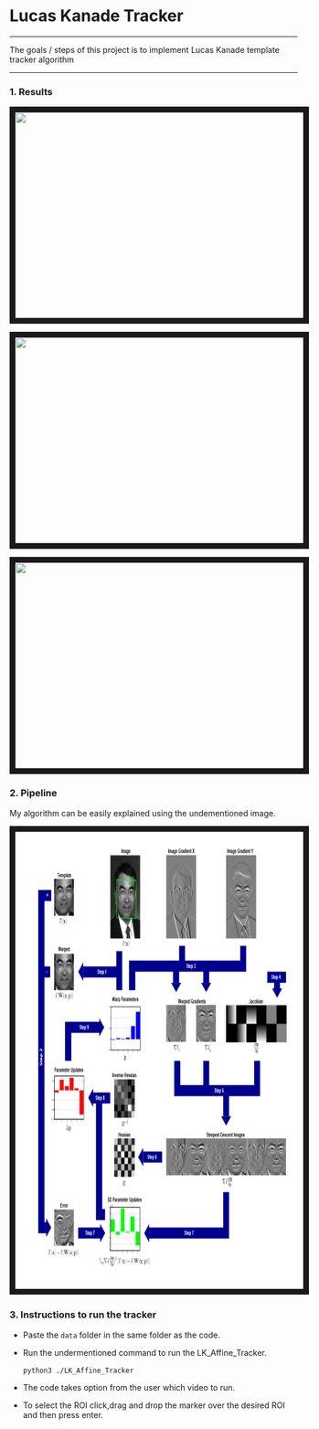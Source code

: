 # **Lucas Kanade Tracker**

---

The goals / steps of this project is to implement Lucas Kanade template tracker algorithm

---
### 1. Results

<p align="center">
<img src="https://github.com/sauravkdeo/LucasTemplateTracker/blob/master/output/car.gif" width="640" height="360" border="10">
</p>
<p align="center">
<img src="https://github.com/sauravkdeo/LucasTemplateTracker/blob/master/output/Human.gif" width="640" height="360" border="10">
</p>
<p align="center">
<img src="https://github.com/sauravkdeo/LucasTemplateTracker/blob/master/output/Vase.gif" width="640" height="360" border="10">
</p>

### 2. Pipeline

My algorithm can be easily explained using the undementioned image.


<p align="center">
<img src="https://github.com/sauravkdeo/LucasTemplateTracker/blob/master/output/lucas_kanade.png" width="935" height="800" border="10">
</p>


### 3. Instructions to run the tracker

  - Paste the `data` folder in the same folder as the code.  

  - Run the undermentioned command to run the LK_Affine_Tracker.
	```
	python3 ./LK_Affine_Tracker
	```

  - The code takes option from the user which video to run. 

  - To select the ROI click,drag and drop the marker over the desired ROI and then press enter. 
